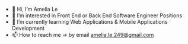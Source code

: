 - 👋 Hi, I’m Amelia Le
- 👀 I’m interested in Front End or Back End Software Engineer Positions
- 🌱 I’m currently learning Web Applications & Mobile Applications Development
- 📫 How to reach me -> by email amelia.le.249@gmail.com

<!---
ameliale/ameliale is a ✨ special ✨ repository because its `README.md` (this file) appears on your GitHub profile.
You can click the Preview link to take a look at your changes.
--->
